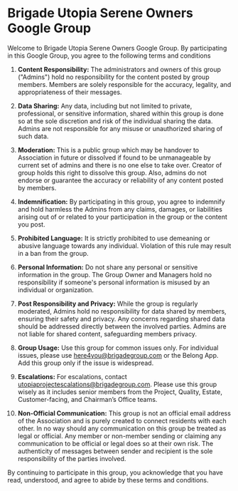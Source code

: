 # Brigade Utopia Serene Owners Google Group

Welcome to Brigade Utopia Serene Owners Google Group. By participating in this Google Group, you agree to the following terms and conditions

1. **Content Responsibility:** The administrators and owners of this group ("Admins") hold no responsibility for the content posted by group members. Members are solely responsible for the accuracy, legality, and appropriateness of their messages.

2. **Data Sharing:** Any data, including but not limited to private, professional, or sensitive information, shared within this group is done so at the sole discretion and risk of the individual sharing the data. Admins are not responsible for any misuse or unauthorized sharing of such data.

3. **Moderation:** This is a public group which may be handover to Association in future or dissolved if found to be unmanageable by current set of admins and there is no one else to take over. Creator of group holds this right to dissolve this group. Also, admins do not endorse or guarantee the accuracy or reliability of any content posted by members.

4. **Indemnification:** By participating in this group, you agree to indemnify and hold harmless the Admins from any claims, damages, or liabilities arising out of or related to your participation in the group or the content you post.

5. **Prohibited Language:** It is strictly prohibited to use demeaning or abusive language towards any individual. Violation of this rule may result in a ban from the group.

6. **Personal Information:** Do not share any personal or sensitive information in the group. The Group Owner and Managers hold no responsibility if someone's personal information is misused by an individual or organization.

7. **Post Responsibility and Privacy:** While the group is regularly moderated, Admins hold no responsibility for data shared by members, ensuring their safety and privacy. Any concerns regarding shared data should be addressed directly between the involved parties. Admins are not liable for shared content, safeguarding members privacy.

8. **Group Usage:** Use this group for common issues only. For individual issues, please use here4you@brigadegroup.com or the Belong App. Add this group only if the issue is widespread.

9. **Escalations:** For escalations, contact utopiaprojectescalations@brigadegroup.com. Please use this group wisely as it includes senior members from the Project, Quality, Estate, Customer-facing, and Chairman’s Office teams.

10. **Non-Official Communication:** This group is not an official email address of the Association and is purely created to connect residents with each other. In no way should any communication on this group be treated as legal or official. Any member or non-member sending or claiming any communication to be official or legal does so at their own risk. The authenticity of messages between sender and recipient is the sole responsibility of the parties involved.

By continuing to participate in this group, you acknowledge that you have read, understood, and agree to abide by these terms and conditions.